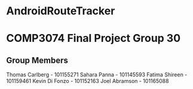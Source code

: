 # AndroidRouteTracker

# COMP3074 Final Project Group 30

## Group Members

Thomas Carlberg - 101155271
Sahara Panna - 101145593
Fatima Shireen - 101159461
Kevin Di Fonzo - 101152163
Joel Abramson - 101165088
